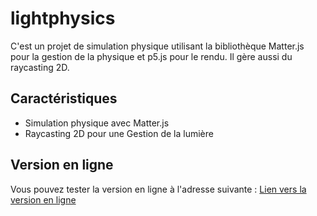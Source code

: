 # lightphysics

C'est un projet de simulation physique utilisant la bibliothèque Matter.js pour la gestion de la physique et p5.js pour le rendu. Il gère aussi du raycasting 2D.

## Caractéristiques

- Simulation physique avec Matter.js
- Raycasting 2D pour une Gestion de la lumière

## Version en ligne

Vous pouvez tester la version en ligne à l'adresse suivante :
[Lien vers la version en ligne](https://habib256.github.io/lightphysics/)
